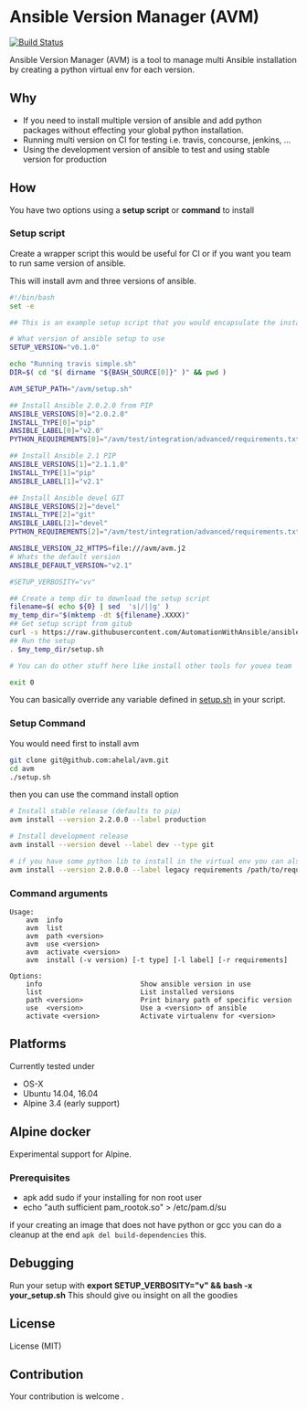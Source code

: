 # Ansible Version Manager (AVM)
[![Build Status](https://travis-ci.org/ahelal/avm.svg?branch=master)](https://travis-ci.org/ahelal/avm)

Ansible Version Manager (AVM) is a tool to manage multi Ansible installation by creating a python virtual env for each version.

## Why

- If you need to install multiple version of ansible and add python packages without effecting your global python installation.
- Running multi version on CI for testing i.e. travis, concourse, jenkins, ...
- Using the development version of ansible to test and using stable version for production

## How

You have two options using a **setup script** or **command** to install

### Setup script
Create a wrapper script this would be useful for CI or if you want you team to run same version of ansible.

This will install avm and three versions of ansible.
```bash
#!/bin/bash
set -e

## This is an example setup script that you would encapsulate the installation

# What version of ansible setup to use
SETUP_VERSION="v0.1.0"

echo "Running travis simple.sh"
DIR=$( cd "$( dirname "${BASH_SOURCE[0]}" )" && pwd )

AVM_SETUP_PATH="/avm/setup.sh"

## Install Ansible 2.0.2.0 from PIP
ANSIBLE_VERSIONS[0]="2.0.2.0"
INSTALL_TYPE[0]="pip"
ANSIBLE_LABEL[0]="v2.0"
PYTHON_REQUIREMENTS[0]="/avm/test/integration/advanced/requirements.txt"

## Install Ansible 2.1 PIP
ANSIBLE_VERSIONS[1]="2.1.1.0"
INSTALL_TYPE[1]="pip"
ANSIBLE_LABEL[1]="v2.1"

## Install Ansible devel GIT
ANSIBLE_VERSIONS[2]="devel"
INSTALL_TYPE[2]="git"
ANSIBLE_LABEL[2]="devel"
PYTHON_REQUIREMENTS[2]="/avm/test/integration/advanced/requirements.txt"

ANSIBLE_VERSION_J2_HTTPS=file:///avm/avm.j2
# Whats the default version
ANSIBLE_DEFAULT_VERSION="v2.1"

#SETUP_VERBOSITY="vv"

## Create a temp dir to download the setup script
filename=$( echo ${0} | sed  's|/||g' )
my_temp_dir="$(mktemp -dt ${filename}.XXXX)"
## Get setup script from gitub
curl -s https://raw.githubusercontent.com/AutomationWithAnsible/ansible-setup/${SETUP_VERSION}/setup.sh -o $my_temp_dir/setup.sh
## Run the setup
. $my_temp_dir/setup.sh

# You can do other stuff here like install other tools for youea team

exit 0
```

You can basically override any variable defined in [setup.sh](https://github.com/AutomationWithAnsible/ansible-setup/blob/master/setup.sh) in your script.

### Setup Command
You would need first to install avm
```bash
git clone git@github.com:ahelal/avm.git
cd avm
./setup.sh
```

then you can use the command install option
```bash
# Install stable release (defaults to pip)
avm install --version 2.2.0.0 --label production

# Install development release
avm install --version devel --label dev --type git

# if you have some python lib to install in the virtual env you can also add python requirements.txt file
avm install --version 2.0.0.0 --label legacy requirements /path/to/requirements.txt
```

### Command arguments
```
Usage:
    avm  info
    avm  list
    avm  path <version>
    avm  use <version>
    avm  activate <version>
    avm  install (-v version) [-t type] [-l label] [-r requirements]

Options:
    info                        Show ansible version in use
    list                        List installed versions
    path <version>              Print binary path of specific version
    use  <version>              Use a <version> of ansible
    activate <version>          Activate virtualenv for <version>
```

## Platforms
Currently tested under
* OS-X
* Ubuntu 14.04, 16.04
* Alpine 3.4 (early support)

## Alpine docker

Experimental support for Alpine.

### Prerequisites
* apk add sudo
if your installing for non root user
* echo "auth       sufficient pam_rootok.so" > /etc/pam.d/su

if your creating an image that does not have python or gcc you can do a cleanup at the end
```apk del build-dependencies``` this.

## Debugging
Run your setup with **export SETUP_VERBOSITY="v" && bash -x your_setup.sh**
This should give ou insight on all the goodies

## License
License (MIT)

## Contribution
Your contribution is welcome .
